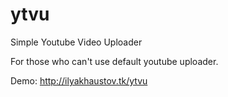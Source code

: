 # ytvu
Simple Youtube Video Uploader

For those who can't use default youtube uploader.

Demo: http://ilyakhaustov.tk/ytvu
